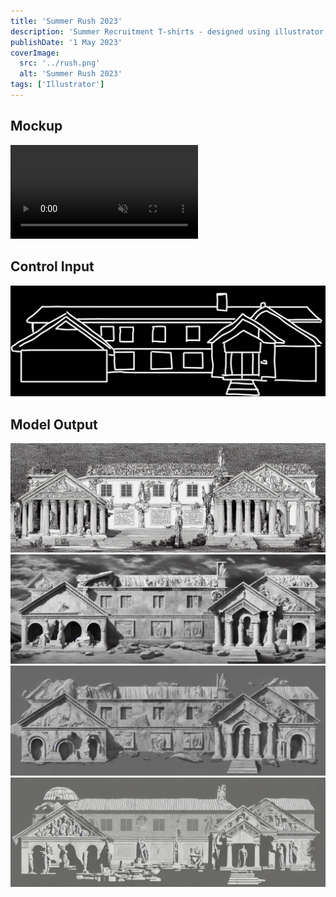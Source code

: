 ```yaml
---
title: 'Summer Rush 2023'
description: 'Summer Recruitment T-shirts - designed using illustrator and stable diffusion controlnet'
publishDate: '1 May 2023'
coverImage:
  src: '../rush.png'
  alt: 'Summer Rush 2023'
tags: ['Illustrator']
---
```


## Mockup

<div class="w-full">
<video class="mx-auto" autoplay loop muted playsinline>
  <source src="https://f004.backblazeb2.com/file/payne-portfolio/rush.mp4" type="video/mp4" />
</video>
</div>

## Control Input

![Input](input.png)

## Model Output

![Out 1](out1.png)
![Out 2](out2.png)
![Out 3](out3.png)
![Out 4](out4.png)
